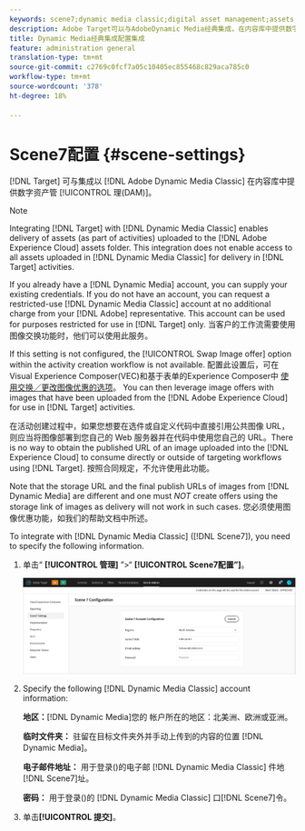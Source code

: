 ```yaml
---
keywords: scene7;dynamic media classic;digital asset management;assets;dam;content library;swap image
description: Adobe Target可以与AdobeDynamic Media经典集成，在内容库中提供数字资产管理(DAM)。
title: Dynamic Media经典集成配置集成
feature: administration general
translation-type: tm+mt
source-git-commit: c2769c0fcf7a05c10405ec855468c829aca785c0
workflow-type: tm+mt
source-wordcount: '378'
ht-degree: 18%

---
```



# Scene7配置 {#scene-settings}

[!DNL Target] 可与集成以 [!DNL Adobe Dynamic Media Classic] 在内容库中提供数字资产管 [!UICONTROL 理(DAM)]。

>[!NOTE]
>
>Integrating [!DNL Target] with [!DNL Dynamic Media Classic] enables delivery of assets (as part of activities) uploaded to the [!DNL Adobe Experience Cloud] assets folder. This integration does not enable access to all assets uploaded in [!DNL Dynamic Media Classic] for delivery in [!DNL Target] activities.

If you already have a [!DNL Dynamic Media] account, you can supply your existing credentials. If you do not have an account, you can request a restricted-use [!DNL Dynamic Media Classic] account at no additional charge from your [!DNL Adobe] representative. This account can be used for purposes restricted for use in [!DNL Target] only. 当客户的工作流需要使用图像交换功能时，他们可以使用此服务。

<!-- 
>[!NOTE]
>
>A restricted-use, free [!DNL Dynamic Media Classic] account for [!DNL Adobe Target] is no longer supported for new customers or new users. Existing sign-in credentials work as usual. 
-->

If this setting is not configured, the [!UICONTROL Swap Image offer] option within the activity creation workflow is not available. 配置此设置后，可在Visual Experience Composer(VEC)和基于表单的Experience Composer中 [使用交换／更改图像优惠的选项](/help/c-experiences/experiences.md#concept_A2E10F6AFB3D4AEAB6951EE14688848D)。 You can then leverage image offers with images that have been uploaded from the [!DNL Adobe Experience Cloud] for use in [!DNL Target] activities.

在活动创建过程中，如果您想要在选件或自定义代码中直接引用公共图像 URL，则应当将图像部署到您自己的 Web 服务器并在代码中使用您自己的 URL。There is no way to obtain the published URL of an image uploaded into the [!DNL Experience Cloud] to consume directly or outside of targeting workflows using [!DNL Target]. 按照合同规定，不允许使用此功能。

Note that the storage URL and the final publish URLs of images from [!DNL Dynamic Media] are different and one must *NOT* create offers using the storage link of images as delivery will not work in such cases. 您必须使用图像优惠功能，如我们的帮助文档中所述。

To integrate with [!DNL Dynamic Media Classic] ([!DNL Scene7]), you need to specify the following information.

1. 单击“ **[!UICONTROL 管理]** ”>“ **[!UICONTROL Scene7配置”]**。

   ![Scene7页面](/help/administrating-target/assets/scene7.png)

1. Specify the following [!DNL Dynamic Media Classic] account information:

   **地区：**[!DNL Dynamic Media]您的 帐户所在的地区：北美洲、欧洲或亚洲。

   **临时文件夹：** 驻留在目标文件夹外并手动上传到的内容的位置 [!DNL Dynamic Media]。

   **电子邮件地址：** 用于登录()的电子邮 [!DNL Dynamic Media Classic] 件地[!DNL Scene7]址。

   **密码：** 用于登录()的 [!DNL Dynamic Media Classic] 口[!DNL Scene7]令。

1. 单击&#x200B;**[!UICONTROL 提交]**。
